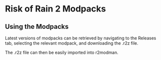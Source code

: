 # Risk of Rain 2 Modpacks

## Using the Modpacks
Latest versions of modpacks can be retrieved by navigating to the Releases tab, selecting the relevant modpack, and downloading the .r2z file.

The .r2z file can then be easily imported into r2modman.
